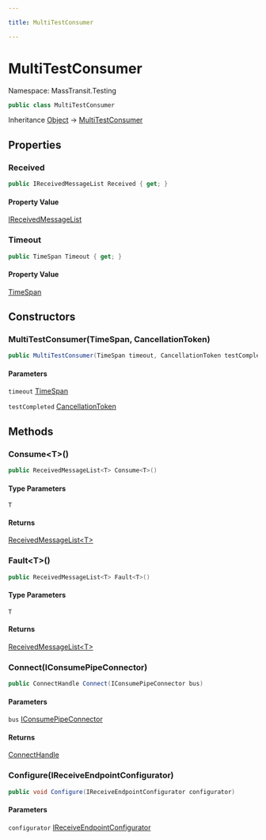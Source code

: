 ```yaml
---

title: MultiTestConsumer

---
```


# MultiTestConsumer

Namespace: MassTransit.Testing

```csharp
public class MultiTestConsumer
```

Inheritance [Object](https://learn.microsoft.com/en-us/dotnet/api/system.object) → [MultiTestConsumer](../masstransit-testing/multitestconsumer)

## Properties

### **Received**

```csharp
public IReceivedMessageList Received { get; }
```

#### Property Value

[IReceivedMessageList](../masstransit-testing/ireceivedmessagelist)<br/>

### **Timeout**

```csharp
public TimeSpan Timeout { get; }
```

#### Property Value

[TimeSpan](https://learn.microsoft.com/en-us/dotnet/api/system.timespan)<br/>

## Constructors

### **MultiTestConsumer(TimeSpan, CancellationToken)**

```csharp
public MultiTestConsumer(TimeSpan timeout, CancellationToken testCompleted)
```

#### Parameters

`timeout` [TimeSpan](https://learn.microsoft.com/en-us/dotnet/api/system.timespan)<br/>

`testCompleted` [CancellationToken](https://learn.microsoft.com/en-us/dotnet/api/system.threading.cancellationtoken)<br/>

## Methods

### **Consume\<T\>()**

```csharp
public ReceivedMessageList<T> Consume<T>()
```

#### Type Parameters

`T`<br/>

#### Returns

[ReceivedMessageList\<T\>](../masstransit-testing/receivedmessagelist-1)<br/>

### **Fault\<T\>()**

```csharp
public ReceivedMessageList<T> Fault<T>()
```

#### Type Parameters

`T`<br/>

#### Returns

[ReceivedMessageList\<T\>](../masstransit-testing/receivedmessagelist-1)<br/>

### **Connect(IConsumePipeConnector)**

```csharp
public ConnectHandle Connect(IConsumePipeConnector bus)
```

#### Parameters

`bus` [IConsumePipeConnector](../../masstransit-abstractions/masstransit/iconsumepipeconnector)<br/>

#### Returns

[ConnectHandle](../../masstransit-abstractions/masstransit/connecthandle)<br/>

### **Configure(IReceiveEndpointConfigurator)**

```csharp
public void Configure(IReceiveEndpointConfigurator configurator)
```

#### Parameters

`configurator` [IReceiveEndpointConfigurator](../../masstransit-abstractions/masstransit/ireceiveendpointconfigurator)<br/>

